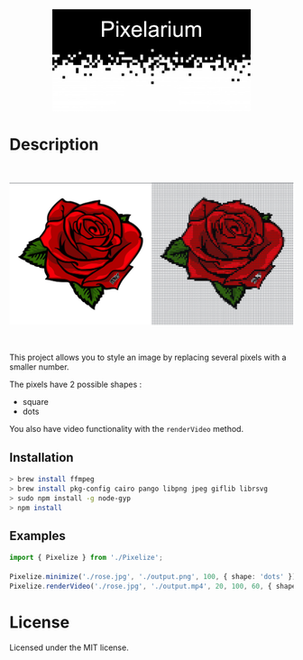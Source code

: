 <div style="width: 70%; margin: auto;">
  <img src="./assets/images/pixelarium_t.jpg"/>
</div>

# Description
<div style="display: flex">
  <div style="width: 100%; margin: 2rem auto;">
    <img src="./assets/images/preview.png"/>
  </div>
</div>

This project allows you to style an image by replacing several pixels with a smaller number.

The pixels have 2 possible shapes :
- square
- dots

You also have video functionality with the `renderVideo` method.

## Installation

```sh
> brew install ffmpeg
> brew install pkg-config cairo pango libpng jpeg giflib librsvg
> sudo npm install -g node-gyp
> npm install
```

## Examples

```typescript
import { Pixelize } from './Pixelize';

Pixelize.minimize('./rose.jpg', './output.png', 100, { shape: 'dots' });
Pixelize.renderVideo('./rose.jpg', './output.mp4', 20, 100, 60, { shape: 'dots' });
```

# License

Licensed under the MIT license.
